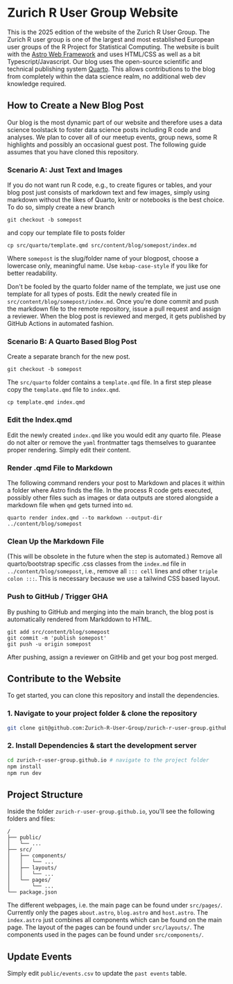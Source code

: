 # Zurich R User Group Website

This is the 2025 edition of the website of the Zurich R User Group. 
The Zurich R user group is one of the largest and most established European user groups of the 
R Project for Statistical Computing. 
The website is built with the [Astro Web Framework](https://astro.build) and uses HTML/CSS as well as a bit Typescript/Javascript. 
Our blog uses the open-source scientific and technical publishing system [Quarto](https://quarto.org). 
This allows contributions to the blog from completely within the data science realm, no additional web dev knowledge required. 

## How to Create a New Blog Post

Our blog is the most dynamic part of our website and therefore uses a data science toolstack to foster data science posts including R code and analyses. 
We plan to cover all of our meetup events, group news, some R highlights and possibly an occasional guest post. 
The following guide assumes that you have cloned this repository. 


### Scenario A: Just Text and Images

If you do not want run R code, e.g., to create figures or tables, and your blog post just consists of markdown text and few images, 
simply using markdown without the likes of Quarto, knitr or notebooks is the best choice. 
To do so, simply create a new branch

```
git checkout -b somepost
```

and copy our template file to posts folder

```
cp src/quarto/template.qmd src/content/blog/somepost/index.md
```

Where `somepost` is the slug/folder name of your blogpost, choose a lowercase only, meaningful name. 
Use `kebap-case-style` if you like for better readability. 

Don't be fooled by the quarto folder name of the template, we just use one template for all types of posts.
Edit the newly created file in `src/content/blog/somepost/index.md`. 
Once you're done commit and push the markdown file to the remote repository, issue a pull request and assign a reviewer. 
When the blog post is reviewed and merged, it gets published by GitHub Actions in automated fashion. 


### Scenario B: A Quarto Based Blog Post

Create a separate branch for the new post.

```
git checkout -b somepost
```

The `src/quarto` folder contains a `template.qmd` file. 
In a first step please copy the `template.qmd` file to `index.qmd`.

```{
cp template.qmd index.qmd
```

### Edit the Index.qmd

Edit the newly created `index.qmd` like you would edit any quarto file.
Please do not alter or remove the `yaml` frontmatter tags themselves to guarantee proper rendering. 
Simply edit their content. 

### Render .qmd File to Markdown

The following command renders your post to Markdown and places it within a folder where Astro finds the file. 
In the process R code gets executed, possibly other files such as images or data outputs are stored alongside a markdown file when `qmd` gets turned into `md`.  

```
quarto render index.qmd --to markdown --output-dir ../content/blog/somepost
```


### Clean Up the Markdown File  

(This will be obsolete in the future when the step is automated.) Remove all quarto/bootstrap specific .css classes from the `index.md` file in `../content/blog/somepost`, i.e., remove all `::: cell` lines and other `triple colon :::`. 
This is necessary because we use a tailwind CSS based layout. 



### Push to GitHub / Trigger GHA

By pushing to GitHub and merging into the main branch, the blog post is automatically rendered from Markddown to HTML. 

```
git add src/content/blog/somepost
git commit -m 'publish somepost'
git push -u origin somepost

```

After pushing, assign a reviewer on GitHib and get your bog post merged. 




## Contribute to the Website

To get started, you can clone this repository and install the dependencies.

### 1. Navigate to your project folder & clone the repository
```bash
git clone git@github.com:Zurich-R-User-Group/zurich-r-user-group.github.io.git
```

### 2. Install Dependencies & start the development server

```bash
cd zurich-r-user-group.github.io # navigate to the project folder
npm install
npm run dev
```

## Project Structure

Inside the folder `zurich-r-user-group.github.io`, you'll see the following folders and files:

```
/
├── public/
│   └── ...
├── src/
│   ├── components/
│   │   └── ...
│   ├── layouts/
│   │   └── ...
│   └── pages/
│       └── ...
└── package.json
```

The different webpages, i.e. the main page can be found under `src/pages/`. Currently only the pages `about.astro`, `blog.astro` and `host.astro`. The `index.astro` just combines all components which can be found on the main page. The layout of the pages can be found under `src/layouts/`. The components used in the pages can be found under `src/components/`.


## Update Events

Simply edit `public/events.csv` to update the `past events` table.